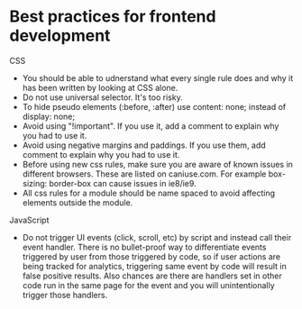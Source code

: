 # Best practices for frontend development

CSS
- You should be able to udnerstand what every single rule does and why it has been written by looking at CSS alone. 
- Do not use universal selector. It's too risky.
- To hide pseudo elements (:before, :after) use content: none; instead of display: none;
- Avoid using "!important". If you use it, add a  comment to explain why you had to use it.
- Avoid using negative margins and paddings. If you use them, add comment to explain why you had to use it.
- Before using new css rules, make sure you are aware of known issues in different browsers. These are listed on caniuse.com. For example box-sizing: border-box can cause issues in ie8/ie9.
- All css rules for a module should be name spaced to avoid affecting elements outside the module.

JavaScript
- Do not trigger UI events (click, scroll, etc) by script and instead call their event handler. There is no bullet-proof way to differentiate events triggered by user from those triggered by code, so if user actions are being tracked for analytics, triggering same event by code will result in false positive results. Also chances are there are handlers set in other code run in the same page for the event and you will unintentionally trigger those handlers. 
